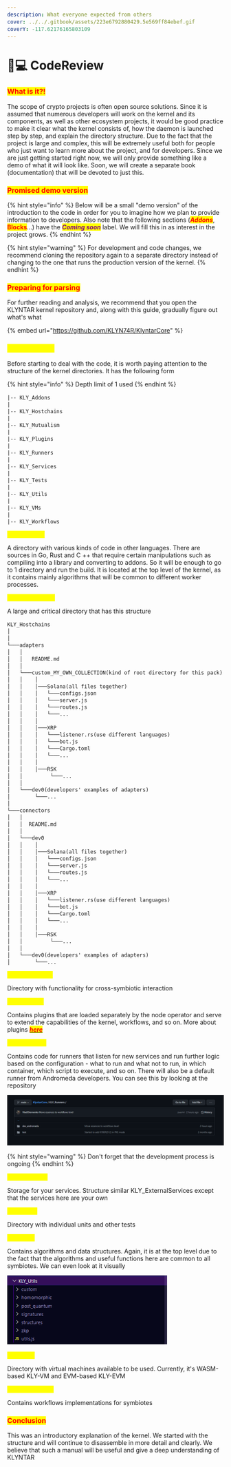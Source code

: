 ```yaml
---
description: What everyone expected from others
cover: ../../.gitbook/assets/223e6792880429.5e569ff84ebef.gif
coverY: -117.62176165803109
---
```


# 🧑💻 CodeReview

### <mark style="color:red;">**What is it?!**</mark>

The scope of crypto projects is often open source solutions. Since it is assumed that numerous developers will work on the kernel and its components, as well as other ecosystem projects, it would be good practice to make it clear what the kernel consists of, how the daemon is launched step by step, and explain the directory structure. Due to the fact that the project is large and complex, this will be extremely useful both for people who just want to learn more about the project, and for developers. Since we are just getting started right now, we will only provide something like a demo of what it will look like. Soon, we will create a separate book (documentation) that will be devoted to just this.

### <mark style="color:red;">Promised demo version</mark>

{% hint style="info" %}
Below will be a small "demo version" of the introduction to the code in order for you to imagine how we plan to provide information to developers. Also note that the following sections (_<mark style="color:red;">**Addons**</mark>_, <mark style="color:red;">**Blocks**</mark>...) have the _<mark style="color:purple;">**Coming soon**</mark>_ label. We will fill this in as interest in the project grows.
{% endhint %}

{% hint style="warning" %}
For development and code changes, we recommend cloning the repository again to a separate directory instead of changing to the one that runs the production version of the kernel.
{% endhint %}

### <mark style="color:red;">Preparing for parsing</mark>

For further reading and analysis, we recommend that you open the KLYNTAR kernel repository and, along with this guide, gradually figure out what's what

{% embed url="https://github.com/KLYN74R/KlyntarCore" %}

### <mark style="color:yellow;">**Directory tree**</mark>

Before starting to deal with the code, it is worth paying attention to the structure of the kernel directories. It has the following form

{% hint style="info" %}
Depth limit of 1 used
{% endhint %}

```
|-- KLY_Addons
|
|-- KLY_Hostchains
|
|-- KLY_Mutualism
|
|-- KLY_Plugins
|
|-- KLY_Runners
|
|-- KLY_Services
|
|-- KLY_Tests
|
|-- KLY_Utils
|
|-- KLY_VMs
|
|-- KLY_Workflows

```



<mark style="color:yellow;">**KLY\_Addons**</mark>

A directory with various kinds of code in other languages. There are sources in Go, Rust and C ++ that require certain manipulations such as compiling into a library and converting to addons. So it will be enough to go to 1 directory and run the build. It is located at the top level of the kernel, as it contains mainly algorithms that will be common to different worker processes.



<mark style="color:yellow;">**KLY\_Hostchains**</mark>

A large and critical directory that has this structure

```
KLY_Hostchains
│
│   
└───adapters
│   │   
│   │   README.md
│   │   
│   └───custom_MY_OWN_COLLECTION(kind of root directory for this pack)
│   │    │   
│   │    │───Solana(all files together)
│   │    │   └───configs.json
│   │    │   └───server.js
│   │    │   └───routes.js
│   │    │   └───...
│   │    │
│   │    │───XRP   
│   │    │   └───listener.rs(use different languages)
│   │    │   └───bot.js
│   │    │   └───Cargo.toml
│   │    │   └───...
│   │    │ 
│   │    │───RSK
│   │         └───...
│   │
│   └───dev0(developers' examples of adapters)
│        └───...
│
└───connectors
│   │ 
│   │  README.md
│   │   
│   └───dev0
│   │    │   
│   │    │───Solana(all files together)
│   │    │   └───configs.json
│   │    │   └───server.js
│   │    │   └───routes.js
│   │    │   └───...
│   │    │
│   │    │───XRP   
│   │    │   └───listener.rs(use different languages)
│   │    │   └───bot.js
│   │    │   └───Cargo.toml
│   │    │   └───...
│   │    │ 
│   │    │───RSK
│   │         └───...
│   │
│   └───dev0(developers' examples of adapters)
│        └───...
```

<mark style="color:yellow;">**KLY\_Mutualism**</mark>

Directory with functionality for cross-symbiotic interaction

<mark style="color:yellow;">**KLY\_Plugins**</mark>

Contains plugins that are loaded separately by the node operator and serve to extend the capabilities of the kernel, workflows, and so on. More about plugins [_<mark style="color:red;">**here**</mark>_](../plugins.md)

<mark style="color:yellow;">**KLY\_Runners**</mark>

Contains code for runners that listen for new services and run further logic based on the configuration - what to run and what not to run, in which container, which script to execute, and so on. There will also be a default runner from Andromeda developers. You can see this by looking at the repository

![](<../../.gitbook/assets/image (25) (1) (1) (1).png>)

{% hint style="warning" %}
Don't forget that the development process is ongoing
{% endhint %}

<mark style="color:yellow;">**KLY\_Services**</mark>

Storage for your services. Structure similar KLY\_ExternalServices except that the services here are your own

<mark style="color:yellow;">**KLY\_Tests**</mark>

Directory with individual units and other tests

<mark style="color:yellow;">**KLY\_Utils**</mark>

Contains algorithms and data structures. Again, it is at the top level due to the fact that the algorithms and useful functions here are common to all symbiotes. We can even look at it visually

![](<../../.gitbook/assets/image (10) (1).png>)

<mark style="color:yellow;">**KLY\_VMs**</mark>

Directory with virtual machines available to be used. Currently, it's WASM-based KLY-VM and EVM-based KLY-EVM

<mark style="color:yellow;">**KLY\_Workflows**</mark>

Contains workflows implementations for symbiotes

### <mark style="color:red;">Conclusion</mark>

This was an introductory explanation of the kernel. We started with the structure and will continue to disassemble in more detail and clearly. We believe that such a manual will be useful and give a deep understanding of KLYNTAR
